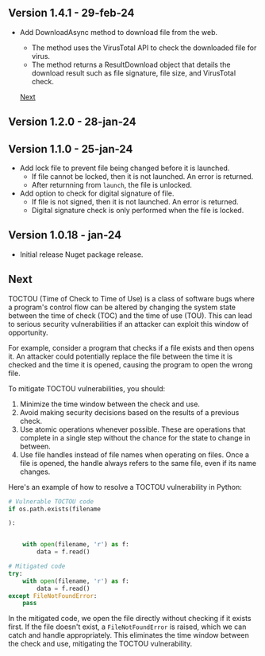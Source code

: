 ## Version 1.4.1 - 29-feb-24
- Add DownloadAsync method to download file from the web.
    - The method uses the VirusTotal API to check the downloaded file for virus.
    - The method returns a ResultDownload object that details the download result such as file signature, file size, and VirusTotal check.

    [Next](#next)

## Version 1.2.0 - 28-jan-24

## Version 1.1.0 - 25-jan-24
- Add lock file to prevent file being changed before it is launched.
    - If file cannot be locked, then it is not launched. An error is returned.
    - After returnning from `launch`, the file is unlocked.
- Add option to check for digital signature of file.
    - If file is not signed, then it is not launched. An error is returned.
    - Digital signature check is only performed when the file is locked.

## Version 1.0.18 - jan-24
- Initial release Nuget package release.

## Next

TOCTOU (Time of Check to Time of Use) is a class of software bugs where a program's control flow can be altered by changing the system state between the time of check (TOC) and the time of use (TOU). This can lead to serious security vulnerabilities if an attacker can exploit this window of opportunity.

For example, consider a program that checks if a file exists and then opens it. An attacker could potentially replace the file between the time it is checked and the time it is opened, causing the program to open the wrong file.

To mitigate TOCTOU vulnerabilities, you should:

1. Minimize the time window between the check and use.
2. Avoid making security decisions based on the results of a previous check.
3. Use atomic operations whenever possible. These are operations that complete in a single step without the chance for the state to change in between.
4. Use file handles instead of file names when operating on files. Once a file is opened, the handle always refers to the same file, even if its name changes.

Here's an example of how to resolve a TOCTOU vulnerability in Python:

```python
# Vulnerable TOCTOU code
if os.path.exists(filename

):


    with open(filename, 'r') as f:
        data = f.read()

# Mitigated code
try:
    with open(filename, 'r') as f:
        data = f.read()
except FileNotFoundError:
    pass
```

In the mitigated code, we open the file directly without checking if it exists first. If the file doesn't exist, a `FileNotFoundError` is raised, which we can catch and handle appropriately. This eliminates the time window between the check and use, mitigating the TOCTOU vulnerability.